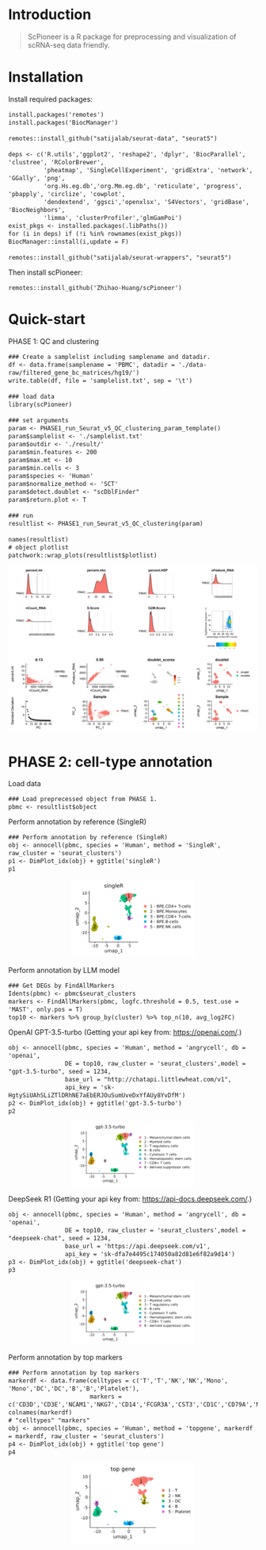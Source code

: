 # Introduction
>ScPioneer is a R package for preprocessing and visualization of scRNA-seq data friendly.

# Installation

Install required packages:
```
install.packages('remotes')
install.packages('BiocManager')

remotes::install_github("satijalab/seurat-data", "seurat5")

deps <- c('R.utils','ggplot2', 'reshape2', 'dplyr', 'BiocParallel', 'clustree', 'RColorBrewer',
          'pheatmap', 'SingleCellExperiment', 'gridExtra', 'network', 'GGally', 'png',
          'org.Hs.eg.db','org.Mm.eg.db', 'reticulate', 'progress', 'pbapply', 'circlize', 'cowplot', 
          'dendextend', 'ggsci','openxlsx', 'S4Vectors', 'gridBase', 'BiocNeighbors',
          'limma', 'clusterProfiler','glmGamPoi')
exist_pkgs <- installed.packages(.libPaths())
for (i in deps) if (!i %in% rownames(exist_pkgs)) BiocManager::install(i,update = F)

remotes::install_github("satijalab/seurat-wrappers", "seurat5")

```


Then install scPioneer:

```
remotes::install_github('Zhihao-Huang/scPioneer')
```


# Quick-start

PHASE 1: QC and clustering
```
### Create a samplelist including samplename and datadir.
df <- data.frame(samplename = 'PBMC', datadir = './data-raw/filtered_gene_bc_matrices/hg19/')
write.table(df, file = 'samplelist.txt', sep = '\t')

### load data
library(scPioneer)

### set arguments
param <- PHASE1_run_Seurat_v5_QC_clustering_param_template()
param$samplelist <- './samplelist.txt'
param$outdir <- './result/'
param$min.features <- 200
param$max.mt <- 10
param$min.cells <- 3
param$species <- 'Human'
param$normalize_method <- 'SCT'
param$detect.doublet <- "scDblFinder"
param$return.plot <- T

### run
resultlist <- PHASE1_run_Seurat_v5_QC_clustering(param)

names(resultlist)
# object plotlist
patchwork::wrap_plots(resultlist$plotlist)
```

<p align="center">
  <img width="750"  src="https://github.com/Zhihao-Huang/scPioneer/blob/main/data-raw/phage1.png">
</p>


# PHASE 2: cell-type annotation
Load data
```
### Load preprecessed object from PHASE 1.
pbmc <- resultlist$object
```
Perform annotation by reference (SingleR)
```
### Perform annotation by reference (SingleR)
obj <- annocell(pbmc, species = 'Human', method = 'SingleR', raw_cluster = 'seurat_clusters')
p1 <- DimPlot_idx(obj) + ggtitle('singleR')
p1
```
<p align="center">
  <img width="250"  src="https://github.com/Zhihao-Huang/scPioneer/blob/main/data-raw/anno_singler.png">
</p>

Perform annotation by LLM model
```
### Get DEGs by FindAllMarkers
Idents(pbmc) <- pbmc$seurat_clusters
markers <- FindAllMarkers(pbmc, logfc.threshold = 0.5, test.use = 'MAST', only.pos = T)
top10 <- markers %>% group_by(cluster) %>% top_n(10, avg_log2FC)
```
OpenAI GPT-3.5-turbo (Getting your api key from: https://openai.com/.)
```
obj <- annocell(pbmc, species = 'Human', method = 'angrycell', db = 'openai',
                DE = top10, raw_cluster = 'seurat_clusters',model = "gpt-3.5-turbo", seed = 1234,
                base_url = "http://chatapi.littlewheat.com/v1",
                api_key = 'sk-HgtySiUAhSLiZTlDRhNE7aEbERJOuSumUveDxYfAUy8YvDfM')
p2 <- DimPlot_idx(obj) + ggtitle('gpt-3.5-turbo')
p2
```
<p align="center">
  <img width="250"  src="https://github.com/Zhihao-Huang/scPioneer/blob/main/data-raw/anno_gpt-3.5-turbo.png">
</p>

DeepSeek R1 (Getting your api key from: https://api-docs.deepseek.com/.)
```
obj <- annocell(pbmc, species = 'Human', method = 'angrycell', db = 'openai',
                DE = top10, raw_cluster = 'seurat_clusters',model = "deepseek-chat", seed = 1234,
                base_url = 'https://api.deepseek.com/v1',
                api_key = 'sk-dfa7e4495c174050a82d81e6f82a9d14')
p3 <- DimPlot_idx(obj) + ggtitle('deepseek-chat')
p3
```
<p align="center">
  <img width="250"  src="https://github.com/Zhihao-Huang/scPioneer/blob/main/data-raw/anno_gpt-3.5-turbo.png">
</p>

Perform annotation by top markers
```
### Perform annotation by top markers
markerdf <- data.frame(celltypes = c('T','T','NK','NK','Mono', 'Mono','DC','DC','B','B','Platelet'), 
                       markers = c('CD3D','CD3E','NCAM1','NKG7','CD14','FCGR3A','CST3','CD1C','CD79A','MS4A1','PPBP'))
colnames(markerdf)
# "celltypes" "markers"
obj <- annocell(pbmc, species = 'Human', method = 'topgene', markerdf = markerdf, raw_cluster = 'seurat_clusters')
p4 <- DimPlot_idx(obj) + ggtitle('top gene')
p4
```
<p align="center">
  <img width="250"  src="https://github.com/Zhihao-Huang/scPioneer/blob/main/data-raw/anno_topgene.png">
</p>

